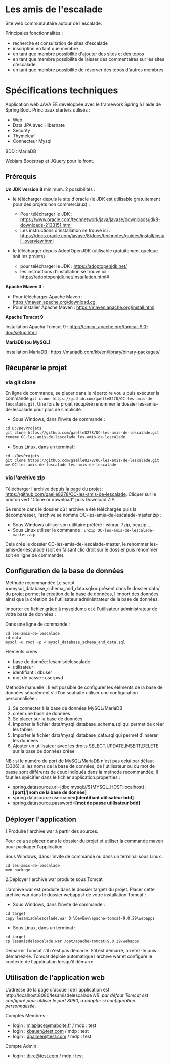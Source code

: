 # Les amis de l'escalade
Site web communautaire autour de l'escalade. 

Principales fonctionnalités :
- recherche et consultation de sites d'escalade
- inscription en tant que membre
- en tant que membre possibilité d'ajouter des sites et des topos
- en tant que membre possibilité de laisser des commentaires sur les sites d'escalade
- en tant que membre possibilité de réserver des topos d'autres membres

# Spécifications techniques
Application web JAVA EE dévéloppée avec le framework Spring à l'aide de Spring Boot. Principaux  starters utilisés :
- Web
- Data JPA avec Hibernate
- Security
- Thymeleaf
- Connecteur Mysql

BDD : MariaDB

Webjars Bootstrap et JQuery pour le front.


## Prérequis 
**Un JDK version 8** minimum. 2 possibilités :
- le télécharger depuis le site d'oracle (le JDK est utilisable gratuitement pour des projets non commerciaux) :
	- Pour télécharger le JDK : https://www.oracle.com/technetwork/java/javase/downloads/jdk8-downloads-2133151.html
	- Les instructions d'installation se trouve ici : https://docs.oracle.com/javase/8/docs/technotes/guides/install/install_overview.html

- le télécharger depuis AdoptOpenJDK (utilisable gratuitement quelque soit les projets)
	- pour télécharger le JDK : https://adoptopenjdk.net/
	- les instructions d'installation se trouve ici : https://adoptopenjdk.net/installation.html#

**Apache Maven 3** :
- Pour télécharger Apache Maven : https://maven.apache.org/download.cgi
- Pour installer Apache Maven : https://maven.apache.org/install.html

**Apache Tomcat 9**

Installation Apacha Tomcat 9 : http://tomcat.apache.org/tomcat-9.0-doc/setup.html

**MariaDB (ou MySQL)**

Installation MariaDB : https://mariadb.com/kb/en/library/binary-packages/

## Récupérer le projet 

### via git clone
En ligne de commande, se placer dans le répertoire voulu puis exécuter la commande `git clone https://github.com/gaelle8278/OC-les-amis-de-lescalade.git`. Une fois le projet récupéré renommer le dossier les-amis-de-lescalade pour plus de simplicité.

- Sous Windows, dans l'invite de commande :
```
cd D:/DevProjets
git clone https://github.com/gaelle8278/OC-les-amis-de-lescalade.git
rename OC-les-amis-de-lescalade les-amis-de-lescalade
```

- Sous Linux, dans un terminal :
```
cd ~/DevProjets
git clone https://github.com/gaelle8278/OC-les-amis-de-lescalade.git
mv OC-les-amis-de-lescalade les-amis-de-lescalade
```

### via l'archive zip

Télécharger l'archive depuis la page du projet : https://github.com/gaelle8278/OC-les-amis-de-lescalade. Cliquer sur le bouton vert "Clone or download" puis Download ZIP.

Se rendre dans le dossier où l'archive a été téléchargée puis la décompresser, l'archive se nomme OC-les-amis-de-lescalade-master.zip : 
- Sous Windows utiliser son utilitaire préféré : winrar, 7zip, peazip ...
- Sous Linux utiliser la commande : `unzip OC-les-amis-de-lescalade-master.zip`

Cela crée le dossier OC-les-amis-de-lescalade-master, le renommer les-amis-de-lescalade (soit en faisant clic droit sur le dossier puis renommer soit en ligne de commande).


## Configuration de la base de données 

Méthode recommandée
Le script ==mysql_database_schema_and_data.sql== présent dans le dossier data/ du projet permet la création de la base de données, l'import des données ainsi que la création de l'utilisateur administrateur de la base de données.

Importer ce fichier grâce à mysqldump et à l'utilisateur administrateur de votre base de données :

Dans une ligne de commande :
```
cd les-amis-de-lescalade
cd data
mysql -u root -p < mysql_database_schema_and_data.sql
```

Eléments crées :
- base de donnée: lesamisdelescalade
- utilisateur : 
 - identifiant : dbuser
 - mot de passe : userpwd

Méthode manuelle : 
Il est possible de configurer les éléments de la base de données séparément s'il l'on souhaite utiliser une configuration personnalisée :
1. Se connecter à la base de données MySQL/MariaDB
2. créer une base de données
3. Se placer sur la base de données
2. Importer le fichier data/mysql_database_schema.sql qui permet de créer les tables
3. Importer le fichier data/mysql_database_data.sql qui permet d'insérer les données
4. Ajouter un utilisateur avec les droits SELECT,UPDATE,INSERT,DELETE sur la base de données créée

NB : si le numéro de port de MySQL/MariaDB n'est pas celui par défaut (3306), si les noms de la base de données, de l'utilisateur ou du mot de passe sont différents de ceux indiqués dans la méthode recommandée, il faut les spécifier dans le fichier application.properties :
- spring.datasource.url=jdbc:mysql://${MYSQL_HOST:localhost}:**[port]**/**[nom de la base de donnée]**
- spring.datasource.username=**[identifiant utilisateur bdd]**
- spring.datasource.password=**[mot de passe utilisateur bdd]**

## Déployer l'application

1.Produire l'archive war à partir des sources.

Pour cela se placer dans le dossier du projet et utiliser la commande maven pour packager l'application.

Sous Windows, dans l'invite de commande ou dans un terminal sous Linux :
```
cd les-amis-de-lescalade
mvn package
```

2.Déployer l'archive war produite sous Tomcat

L'archive war est produite dans le dossier target/ du projet. Placer cette archive war dans le dossier webapps/ de votre installation Tomcat :

- Sous Windows, dans l'invite de commande :
```
cd target 
copy lesamisdelescalade.war D:\DevEnv\apache-tomcat-9.0.29\webapps
```

- Sous  Linux, dans un terminal :
```
cd target 
cp lesamisdelescalade.war /opt/apache-tomcat-9.0.29/webapps
```

Démarrer Tomcat s'il n'est pas démarré. 
S'il est démarré, arretez-le puis démarrez-le.
Tomcat déploie automatique l'archive war et configure le contexte de l'application lorsqu'il démarre.


## Utilisation de l'application web

L'adresse de la page d'accueil de l'application est http://localhost:8080/lesamisdelescalade 
*NB :par défaut Tomcat est configuré pour utiliser le port 8080, à adapter si configuration personnalisée.*

Comptes Membres :
- login : mlaplace@maboite.fr / mdp : test 
- login : kbauer@test.com / mdp : test
- login : dpalmer@test.com / mdp : test

Compte Admin :
- login : jbirc@test.com / mdp : test




